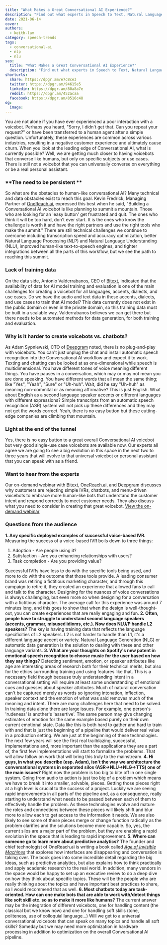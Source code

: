 ```yaml
---
title: "What Makes a Great Conversational AI Experience?"
description: "Find out what experts in Speech to Text, Natural Language Understanding and Conversational AI have to say about the creating great voicebots."
date: 2021-06-14
cover: 
authors:
  - keith-lam
category: speech-trends
tags:
  - conversational-ai
  - nlp
  - nlu
seo:
  title: "What Makes a Great Conversational AI Experience?"
  description: "Find out what experts in Speech to Text, Natural Language Understanding and Conversational AI have to say about the creating great voicebots."
shorturls:
  share: https://dpgr.am/e7c8ce3
  twitter: https://dpgr.am/94615e5
  linkedin: https://dpgr.am/80a8a7e
  reddit: https://dpgr.am/452acaa
  facebook: https://dpgr.am/8516c48
og:
  image: 
---
```


You are not alone if you have ever experienced a poor interaction with a voicebot. Perhaps you heard, "Sorry, I didn't get that. Can you repeat your request?" or have been transferred to a human agent after a simple question. Unfortunately, these experiences are common across various industries, resulting in a negative customer experience and ultimately cause churn.  When you look at the leading edge of Conversational AI, what is currently possible?  Well, we are getting much closer to having voicebots that converse like humans, but only on specific subjects or use cases.  There is still not a voicebot that you can universally converse on everything or be a real personal assistant.

### **The need to be persistent **

So what are the obstacles to human-like conversational AI?  Many technical and data obstacles exist to reach this goal.  Kevin Fredrick, Managing Partner of [OneReach.ai](https://onereach.ai/), expressed this best when he said, "Building a Conversational AI voicebot is like planning to summit a mountain.  Those who are looking for an 'easy button' get frustrated and quit.  The ones who think it will be too hard, don't ever start.  It is the ones who know the challenge is worth it and have the right partners and use the right tools who make the summit." There are still technical challenges we continue to overcome including transcription speed and accuracy optimization, better Natural Language Processing (NLP) and Natural Language Understanding (NLU), improved human-like text-to-speech engines, and tighter integrations between all the parts of this workflow, but we see the path to reaching this summit.

### **Lack of training data**

On the data side, Antonio Valderrabanos, CEO of [Bitext](https://www.bitext.com/), indicated that the availability of data for AI model training and evaluation is one of the main challenges for creating a voicebot for all languages, accents, dialects, and use cases. Do we have the audio and text data in these accents, dialects, and use cases to train that AI model? This data currently does not exist in the public domain or even in the private domain, so this training data must be built in a scalable way. Valderrabanos believes we can get there but there needs to be automated methods for data generation, for both training and evaluation.

### **Why is it harder to create voicebots vs. chatbots?**

As Adam Sypniewski, CTO of [Deepgram](https://deepgram.com/) noted, there is no plug-and-play with voicebots.  You can't just unplug the chat and install automatic speech recognition into the Conversational AI workflow and expect it to work.  Texting and chatting can be looked at as one-dimensional while speech is multidimensional.  You have different tones of voice meaning different things.  You have pauses in a conversation, which may or may not mean you are done speaking.  You have different words that all mean the same thing; like "Yes", "Yeah", "Sure" or "Uh-huh".  Wait, did he say "Uh-huh" as meaning non-commital or as meaning affirmative?  This is just English.  What about English as a second language speaker accents or different languages with different expressions?  Simple transcripts from an automatic speech recognition (ASR) system will not pick up these differences and they may not get the words correct.  Yeah, there is no easy button but these cutting-edge companies are climbing that mountain.

### **Light at the end of the tunnel**

Yes, there is no easy button to a great overall Conversational AI voicebot but very good single-use case voicebots are available now.  Our experts all agree we are going to see a big evolution in this space in the next two to three years that will evolve to that universal voicebot or personal assistant that you can speak with as a friend.

### **Want to hear from the experts**

Our on-demand webinar with [Bitext](https://www.bitext.com/), [OneReach.ai](https://onereach.ai/), and [Deepgram](https://www.deepgram.com/) discusses why customers are rejecting simple IVRs, chatbots, and menu-driven voicebots to embrace more human-like bots that understand the customer intent and respond correctly to meet customer needs.  They also discuss what you need to consider in creating that great voicebot. [View the on-demand webinar](https://offers.deepgram.com/what-makes-a-great-conversational-ai-experience-webinar-on-demand)

### **Questions from the audience**

**1.  Any specific deployed examples of successful voice-based IVR.** Measuring the success of a voice-based IVR boils down to three things:

1.  Adoption - Are people using it?
2.  Satisfaction - Are you enhancing relationships with users?
3.  Task completion - Are you providing value?

Successful IVRs have less to do with the specific tools being used, and more to do with the outcome that those tools provide. A leading consumer brand was retiring a fictitious marketing character, and through this campaign to retire it, they created an experience that allowed fans to call and talk to the character. Designing for the nuances of voice conversations is always challenging, but even more so when designing for a conversation with a fictitious character. The average call for this experience was around 7 minutes long, and this goes to show that when the design is well-thought-out, you can create experiences that are really engaging and fun.   **2\. Often, people have to struggle to understand second language speakers (accents, grammar, misused idioms, etc.). Now does NLU/P handle L2 speakers?** The key is having training data that reflects the language specificities of L2 speakers. L2 is not harder to handle than L1, it's a different language accent or variety. Natural Language Generation (NLG) or automatic data generation is the solution to dealing with these and other language variants.   **3\. What are your thoughts on Spotify's new patent in emotional speech recognition to choose music for the user based on how they say things?** Detecting sentiment, emotion, or speaker attributes like age are interesting areas of research both for their technical merits, but also for the ethics surrounding training and using features like that. This is a necessary field though because truly understanding intent in a conversational setting will require at least some understanding of emotional cues and guesses about speaker attributes. Much of natural conversation can't be captured merely as words so ignoring intonation, inflection, speaker context and the emotion of what was said removes much of the meaning and intent.  There are many challenges here that need to be solved. In training data alone there are large issues. For example, one person's 'rudeness' is another's 'assertive'. The same person may give changing estimates of emotion for the same example based purely on their own current emotional state. Data like this is both hard to gather and hard to train with and that is just the beginning of a pipeline that would deliver real value in a production setting.  We are just at the beginning of these technologies. The next few years will see the first real trailblazing, successful, implementations and, more important than the applications they are a part of, the first few implementations will start to formalize the problems. That will allow follow on work that will bring this truly to the mainstream.   **4\. Hi guys, in what you describe (esp. Adam), isn't the way we architecture the conversational systems in separated silos (ASR->NLU->NLG->TTS) one of the main issues?** Right now the problem is too big to bite off in one single system. Going from audio to action is just too big of a problem which means we have to break it into smaller, solvable, pieces. Getting those pieces right at a high level is crucial to the success of a project. Luckily we are seeing rapid improvements in all parts of the pipeline and, as a consequence, really starting to understand what needs to be passed between each of them to effectively handle the problem. As these technologies evolve and mature the roles and connections between these pieces will likely shift and blur more to allow each to get access to the information it needs. We are also likely to see some of these pieces merge or change function radically as the problem clarifies and the solutions become more capable. So, yes, the current silos are a major part of the problem, but they are enabling a rapid evolution in the space that is leading to rapid improvement. **5\. Where can someone go to learn more about predictive analytics?** The founder and chief technologist of OneReach.ai is writing a book called [_Age of Invisible Machines_](https://onereach.ai/#bots) that explores how interfaces are disappearing and conversation is taking over. The book goes into some incredible detail regarding the big ideas, such as predictive analytics, but also explains how to think practically and apply academic research to the real world. In addition, many vendors in the space would be happy to set up an executive review to do a deep dive on how they think about specific topics. These will be the people who are really thinking about the topics and have important best practices to share, so I would recommend that as well.   **6\. Most chatbots today are task-oriented. How can one make bots that are able to work with/detect things like soft skill etc. so as to make it more like humans?** The current answer may be the integration of different voicebots, one for handling content (the classical bot we know now) and one for handling soft skills (tone, politeness, use of colloquial language...)  Will we get to a universal conversational voicebots that can speak on many topics and handle all soft skills?  Someday but we may need more optimization in hardware processing in addition to optimization on the overall Conversational AI pipeline.
